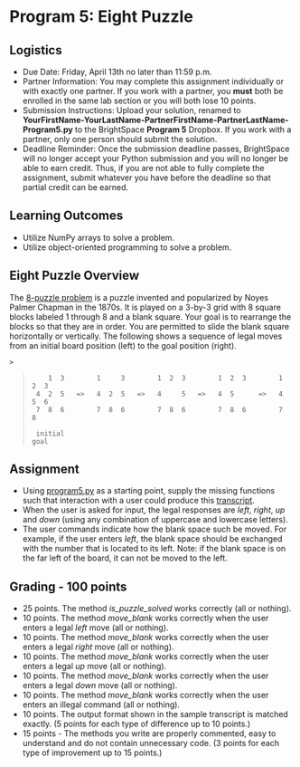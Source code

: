 # Program 5: Eight Puzzle

## Logistics

* Due Date: Friday, April 13th no later than 11:59 p.m.
* Partner Information: You may complete this assignment individually or with exactly one partner. If you work with a partner, you **must** both be enrolled in the same lab section or you will both lose 10 points.
* Submission Instructions: Upload your solution, renamed to **YourFirstName-YourLastName-PartnerFirstName-PartnerLastName-Program5.py** to the BrightSpace **Program 5** Dropbox. If you work with a partner, only one person should submit the solution.
* Deadline Reminder: Once the submission deadline passes, BrightSpace will no longer accept your Python submission and you will no longer be able to earn credit. Thus, if you are not able to fully complete the assignment, submit whatever you have before the deadline so that partial credit can be earned.

## Learning Outcomes

* Utilize NumPy arrays to solve a problem.
* Utilize object-oriented programming to solve a problem.

## Eight Puzzle Overview

The [8-puzzle problem][1] is a puzzle invented and popularized by Noyes Palmer Chapman in the 1870s. It is played on a 3-by-3 grid with 8 square blocks labeled 1 through 8 and a blank square. Your goal is to rearrange the blocks so that they are in order. You are permitted to slide the blank square horizontally or vertically. The following shows a sequence of legal moves from an initial board position (left) to the goal position (right).




    >
>         1  3        1     3        1  2  3        1  2  3        1  2  3
>      4  2  5   =>   4  2  5   =>   4     5   =>   4  5      =>   4  5  6
>      7  8  6        7  8  6        7  8  6        7  8  6        7  8
>     
>      initial                                                      goal
>     




## Assignment

* Using [program5.py][2] as a starting point, supply the missing functions such that interaction with a user could produce this [transcript][3].
* When the user is asked for input, the legal responses are _left_, _right_, _up_ and _down_ (using any combination of uppercase and lowercase letters).
* The user commands indicate how the blank space such be moved. For example, if the user enters _left_, the blank space should be exchanged with the number that is located to its left. Note: if the blank space is on the far left of the board, it can not be moved to the left.

## Grading - 100 points
* 25 points. The method _is_puzzle_solved_ works correctly (all or nothing).
* 10 points. The method _move_blank_ works correctly when the user enters a legal _left_ move (all or nothing).
* 10 points. The method _move_blank_ works correctly when the user enters a legal _right_ move (all or nothing).
* 10 points. The method _move_blank_ works correctly when the user enters a legal _up_ move (all or nothing).
* 10 points. The method _move_blank_ works correctly when the user enters a legal _down_ move (all or nothing).
* 10 points. The method _move_blank_ works correctly when the user enters an illegal command (all or nothing).
* 10 points. The output format shown in the sample transcript is matched exactly. (5 points for each type of difference up to 10 points.)
* 15 points - The methods you write are properly commented, easy to understand and do not contain unnecessary code. (3 points for each type of improvement up to 15 points.)

[1]: http://en.wikipedia.org/wiki/Fifteen_puzzle
[2]: https://www.cs.montana.edu/paxton/classes/csci127/programs/program5/program5.py
[3]: https://www.cs.montana.edu/paxton/classes/csci127/programs/program5/output.txt
